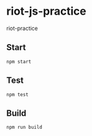 # riot-js-practice

riot-practice

## Start

```
npm start
```

## Test

```
npm test
```

## Build

```
npm run build
```